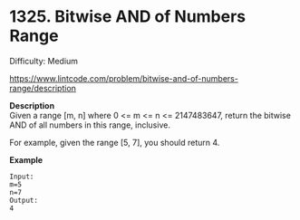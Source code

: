 # 1325. Bitwise AND of Numbers Range

Difficulty: Medium

https://www.lintcode.com/problem/bitwise-and-of-numbers-range/description

**Description**  
Given a range [m, n] where 0 <= m <= n <= 2147483647, return the bitwise AND of all numbers in this range, inclusive.

For example, given the range [5, 7], you should return 4.

**Example**  
```
Input:
m=5
n=7
Output:
4
```
